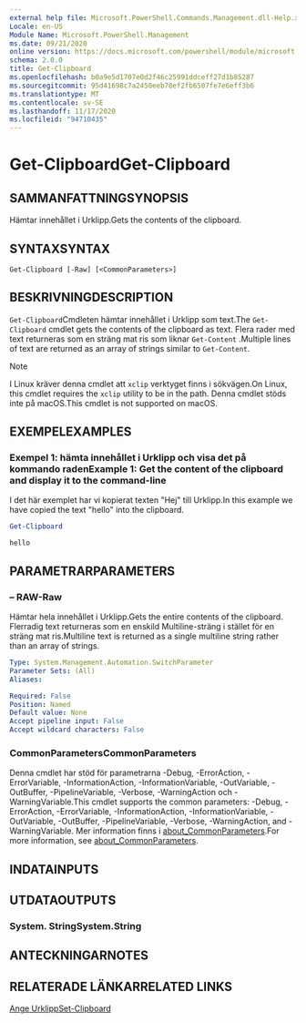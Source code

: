 ```yaml
---
external help file: Microsoft.PowerShell.Commands.Management.dll-Help.xml
Locale: en-US
Module Name: Microsoft.PowerShell.Management
ms.date: 09/21/2020
online version: https://docs.microsoft.com/powershell/module/microsoft.powershell.management/get-clipboard?view=powershell-7.2&WT.mc_id=ps-gethelp
schema: 2.0.0
title: Get-Clipboard
ms.openlocfilehash: b0a9e5d1707e0d2f46c25991ddceff27d1b85287
ms.sourcegitcommit: 95d41698c7a2450eeb70ef2fb6507fe7e6eff3b6
ms.translationtype: MT
ms.contentlocale: sv-SE
ms.lasthandoff: 11/17/2020
ms.locfileid: "94710435"
---
```

# <span data-ttu-id="5b021-102">Get-Clipboard</span><span class="sxs-lookup"><span data-stu-id="5b021-102">Get-Clipboard</span></span>

## <span data-ttu-id="5b021-103">SAMMANFATTNING</span><span class="sxs-lookup"><span data-stu-id="5b021-103">SYNOPSIS</span></span>
<span data-ttu-id="5b021-104">Hämtar innehållet i Urklipp.</span><span class="sxs-lookup"><span data-stu-id="5b021-104">Gets the contents of the clipboard.</span></span>

## <span data-ttu-id="5b021-105">SYNTAX</span><span class="sxs-lookup"><span data-stu-id="5b021-105">SYNTAX</span></span>

```
Get-Clipboard [-Raw] [<CommonParameters>]
```

## <span data-ttu-id="5b021-106">BESKRIVNING</span><span class="sxs-lookup"><span data-stu-id="5b021-106">DESCRIPTION</span></span>

<span data-ttu-id="5b021-107">`Get-Clipboard`Cmdleten hämtar innehållet i Urklipp som text.</span><span class="sxs-lookup"><span data-stu-id="5b021-107">The `Get-Clipboard` cmdlet gets the contents of the clipboard as text.</span></span> <span data-ttu-id="5b021-108">Flera rader med text returneras som en sträng mat ris som liknar `Get-Content` .</span><span class="sxs-lookup"><span data-stu-id="5b021-108">Multiple lines of text are returned as an array of strings similar to `Get-Content`.</span></span>

> [!NOTE]
> <span data-ttu-id="5b021-109">I Linux kräver denna cmdlet att `xclip` verktyget finns i sökvägen.</span><span class="sxs-lookup"><span data-stu-id="5b021-109">On Linux, this cmdlet requires the `xclip` utility to be in the path.</span></span> <span data-ttu-id="5b021-110">Denna cmdlet stöds inte på macOS.</span><span class="sxs-lookup"><span data-stu-id="5b021-110">This cmdlet is not supported on macOS.</span></span>

## <span data-ttu-id="5b021-111">EXEMPEL</span><span class="sxs-lookup"><span data-stu-id="5b021-111">EXAMPLES</span></span>

### <span data-ttu-id="5b021-112">Exempel 1: hämta innehållet i Urklipp och visa det på kommando raden</span><span class="sxs-lookup"><span data-stu-id="5b021-112">Example 1: Get the content of the clipboard and display it to the command-line</span></span>

<span data-ttu-id="5b021-113">I det här exemplet har vi kopierat texten "Hej" till Urklipp.</span><span class="sxs-lookup"><span data-stu-id="5b021-113">In this example we have copied the text "hello" into the clipboard.</span></span>

```powershell
Get-Clipboard
```

```Output
hello
```

## <span data-ttu-id="5b021-114">PARAMETRAR</span><span class="sxs-lookup"><span data-stu-id="5b021-114">PARAMETERS</span></span>

### <span data-ttu-id="5b021-115">– RAW</span><span class="sxs-lookup"><span data-stu-id="5b021-115">-Raw</span></span>

<span data-ttu-id="5b021-116">Hämtar hela innehållet i Urklipp.</span><span class="sxs-lookup"><span data-stu-id="5b021-116">Gets the entire contents of the clipboard.</span></span> <span data-ttu-id="5b021-117">Flerradig text returneras som en enskild Multiline-sträng i stället för en sträng mat ris.</span><span class="sxs-lookup"><span data-stu-id="5b021-117">Multiline text is returned as a single multiline string rather than an array of strings.</span></span>

```yaml
Type: System.Management.Automation.SwitchParameter
Parameter Sets: (All)
Aliases:

Required: False
Position: Named
Default value: None
Accept pipeline input: False
Accept wildcard characters: False
```

### <span data-ttu-id="5b021-118">CommonParameters</span><span class="sxs-lookup"><span data-stu-id="5b021-118">CommonParameters</span></span>

<span data-ttu-id="5b021-119">Denna cmdlet har stöd för parametrarna -Debug, -ErrorAction, -ErrorVariable, -InformationAction, -InformationVariable, -OutVariable, -OutBuffer, -PipelineVariable, -Verbose, -WarningAction och -WarningVariable.</span><span class="sxs-lookup"><span data-stu-id="5b021-119">This cmdlet supports the common parameters: -Debug, -ErrorAction, -ErrorVariable, -InformationAction, -InformationVariable, -OutVariable, -OutBuffer, -PipelineVariable, -Verbose, -WarningAction, and -WarningVariable.</span></span> <span data-ttu-id="5b021-120">Mer information finns i [about_CommonParameters](https://go.microsoft.com/fwlink/?LinkID=113216).</span><span class="sxs-lookup"><span data-stu-id="5b021-120">For more information, see [about_CommonParameters](https://go.microsoft.com/fwlink/?LinkID=113216).</span></span>

## <span data-ttu-id="5b021-121">INDATA</span><span class="sxs-lookup"><span data-stu-id="5b021-121">INPUTS</span></span>

## <span data-ttu-id="5b021-122">UTDATA</span><span class="sxs-lookup"><span data-stu-id="5b021-122">OUTPUTS</span></span>

### <span data-ttu-id="5b021-123">System. String</span><span class="sxs-lookup"><span data-stu-id="5b021-123">System.String</span></span>

## <span data-ttu-id="5b021-124">ANTECKNINGAR</span><span class="sxs-lookup"><span data-stu-id="5b021-124">NOTES</span></span>

## <span data-ttu-id="5b021-125">RELATERADE LÄNKAR</span><span class="sxs-lookup"><span data-stu-id="5b021-125">RELATED LINKS</span></span>

[<span data-ttu-id="5b021-126">Ange Urklipp</span><span class="sxs-lookup"><span data-stu-id="5b021-126">Set-Clipboard</span></span>](Set-Clipboard.md)
